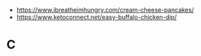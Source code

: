 * https://www.ibreatheimhungry.com/cream-cheese-pancakes/
* https://www.ketoconnect.net/easy-buffalo-chicken-dip/

# C
<!--stackedit_data:
eyJoaXN0b3J5IjpbLTc0OTk3MzczNywtMTEwMzk3ODkzLC0xMz
M5MjA3MjE3XX0=
-->